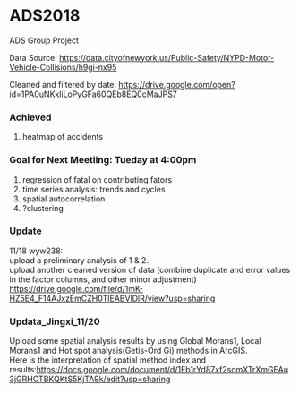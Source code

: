 # ADS2018
ADS Group Project

Data Source: https://data.cityofnewyork.us/Public-Safety/NYPD-Motor-Vehicle-Collisions/h9gi-nx95

Cleaned and filtered by date: https://drive.google.com/open?id=1PA0uNKkliLoPyGFa60QEb8EQ0cMaJPS7

### Achieved
1. heatmap of accidents

### Goal for Next Meetiing: Tueday at 4:00pm
1. regression of fatal on contributing fators
2. time series analysis: trends and cycles
3. spatial autocorrelation
3. ?clustering

### Update
11/18 wyw238:\
upload a preliminary analysis of 1 & 2.\
upload another cleaned version of data (combine duplicate and error values in the factor columns, and other minor adjustment)
https://drive.google.com/file/d/1mK-HZ5E4_F14AJxzEmCZH0TlEABVlDlR/view?usp=sharing


### Updata_Jingxi_11/20
Upload some spatial analysis results by using Global Morans1, Local Morans1 and Hot spot analysis(Getis-Ord Gi) methods in ArcGIS.\
Here is the interpretation of spatial method index and results:https://docs.google.com/document/d/1Eb1rYd87xf2somXTrXmGEAu3jGRHCTBKQKtS5KjTA9k/edit?usp=sharing
